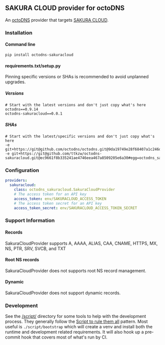 ## SAKURA CLOUD provider for octoDNS

An [octoDNS](https://github.com/octodns/octodns/) provider that targets [SAKURA CLOUD](https://github.com/ttkzw/octodns-sakuracloud).

### Installation

#### Command line

```
pip install octodns-sakuracloud
```

#### requirements.txt/setup.py

Pinning specific versions or SHAs is recommended to avoid unplanned upgrades.

##### Versions

```
# Start with the latest versions and don't just copy what's here
octodns==0.9.14
octodns-sakuracloud==0.0.1
```

##### SHAs

```
# Start with the latest/specific versions and don't just copy what's here
-e git+https://git@github.com/octodns/octodns.git@9da19749e28f68407a1c246dfdf65663cdc1c422#egg=octodns
-e git+https://git@github.com/ttkzw/octodns-sakuracloud.git@ec9661f8b335241ae4746eea467a8509205e6a30#egg=octodns_sakuracloud
```

### Configuration

```yaml
providers:
  sakuracloud:
    class: octodns_sakuracloud.SakuraCloudProvider
    # The access token for an API key
    access_token: env/SAKURACLOUD_ACCESS_TOKEN
    # The access token secret for an API key
    access_token_secret: env/SAKURACLOUD_ACCESS_TOKEN_SECRET
```

### Support Information

#### Records

SakuraCloudProvider supports A, AAAA, ALIAS, CAA, CNAME, HTTPS, MX, NS, PTR, SRV, SVCB, and TXT

#### Root NS records

SakuraCloudProvider does not supports root NS record management.

#### Dynamic

SakuraCloudProvider does not support dynamic records.

### Development

See the [/script/](/script/) directory for some tools to help with the development process. They generally follow the [Script to rule them all](https://github.com/github/scripts-to-rule-them-all) pattern. Most useful is `./script/bootstrap` which will create a venv and install both the runtime and development related requirements. It will also hook up a pre-commit hook that covers most of what's run by CI.
